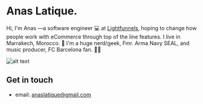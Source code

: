 # Anas Latique.
Hi, I'm Anas —a software engineer 💻 at [Lightfunnels](https://lightfunnels.com), hoping to change how people work with eCommerce through top of the line features. I live in Marrakech, Morocco. 🙌 I'm a huge nerd/geek, Fmr. Arma Navy SEAL, and music producer, FC Barcelona fan. 🙏🏻

![alt text](https://media.giphy.com/media/O4iaxRcEmwq2Y/giphy.gif)

## Get in touch
- email: anaslatique@gmail.com
